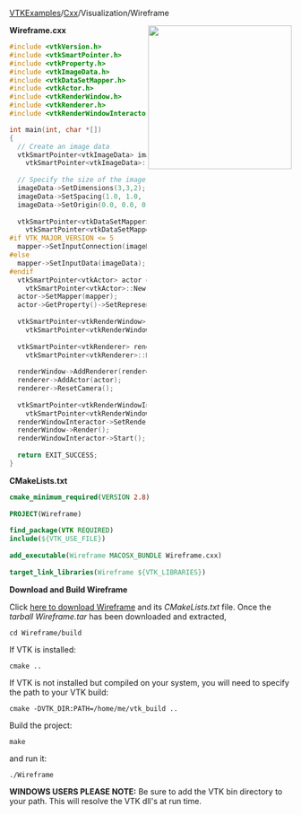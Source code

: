 [VTKExamples](Home)/[Cxx](Cxx)/Visualization/Wireframe

<img align="right" src="https://github.com/lorensen/VTKExamples/raw/master/Testing/Baseline/Visualization/TestWireframe.png" width="256" />

**Wireframe.cxx**
```c++
#include <vtkVersion.h>
#include <vtkSmartPointer.h>
#include <vtkProperty.h>
#include <vtkImageData.h>
#include <vtkDataSetMapper.h>
#include <vtkActor.h>
#include <vtkRenderWindow.h>
#include <vtkRenderer.h>
#include <vtkRenderWindowInteractor.h>

int main(int, char *[])
{
  // Create an image data
  vtkSmartPointer<vtkImageData> imageData = 
    vtkSmartPointer<vtkImageData>::New();
  
  // Specify the size of the image data
  imageData->SetDimensions(3,3,2);
  imageData->SetSpacing(1.0, 1.0, 1.0);
  imageData->SetOrigin(0.0, 0.0, 0.0);
  
  vtkSmartPointer<vtkDataSetMapper> mapper = 
    vtkSmartPointer<vtkDataSetMapper>::New();
#if VTK_MAJOR_VERSION <= 5
  mapper->SetInputConnection(imageData->GetProducerPort());
#else
  mapper->SetInputData(imageData);
#endif
  vtkSmartPointer<vtkActor> actor = 
    vtkSmartPointer<vtkActor>::New();
  actor->SetMapper(mapper);
  actor->GetProperty()->SetRepresentationToWireframe();
  
  vtkSmartPointer<vtkRenderWindow> renderWindow = 
    vtkSmartPointer<vtkRenderWindow>::New();
  
  vtkSmartPointer<vtkRenderer> renderer = 
    vtkSmartPointer<vtkRenderer>::New();
  
  renderWindow->AddRenderer(renderer);
  renderer->AddActor(actor);
  renderer->ResetCamera();
  
  vtkSmartPointer<vtkRenderWindowInteractor> renderWindowInteractor = 
    vtkSmartPointer<vtkRenderWindowInteractor>::New();
  renderWindowInteractor->SetRenderWindow(renderWindow);
  renderWindow->Render();
  renderWindowInteractor->Start();
  
  return EXIT_SUCCESS;
}
```
**CMakeLists.txt**
```cmake
cmake_minimum_required(VERSION 2.8)
 
PROJECT(Wireframe)
 
find_package(VTK REQUIRED)
include(${VTK_USE_FILE})
 
add_executable(Wireframe MACOSX_BUNDLE Wireframe.cxx)
 
target_link_libraries(Wireframe ${VTK_LIBRARIES})
```

**Download and Build Wireframe**

Click [here to download Wireframe](https://github.com/lorensen/VTKWikiExamplesTarballs/raw/master/Wireframe.tar) and its *CMakeLists.txt* file.
Once the *tarball Wireframe.tar* has been downloaded and extracted,
```
cd Wireframe/build 
```
If VTK is installed:
```
cmake ..
```
If VTK is not installed but compiled on your system, you will need to specify the path to your VTK build:
```
cmake -DVTK_DIR:PATH=/home/me/vtk_build ..
```
Build the project:
```
make
```
and run it:
```
./Wireframe
```
**WINDOWS USERS PLEASE NOTE:** Be sure to add the VTK bin directory to your path. This will resolve the VTK dll's at run time.

